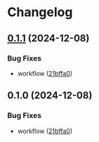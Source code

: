 # Changelog

## [0.1.1](https://github.com/szn-app/donation-app/compare/donation-app-v0.1.0...donation-app-v0.1.1) (2024-12-08)


### Bug Fixes

* workflow ([21bffa0](https://github.com/szn-app/donation-app/commit/21bffa0cf6f2964a1097cb576370be643acc4caf))

## 0.1.0 (2024-12-08)


### Bug Fixes

* workflow ([21bffa0](https://github.com/szn-app/donation-app/commit/21bffa0cf6f2964a1097cb576370be643acc4caf))
